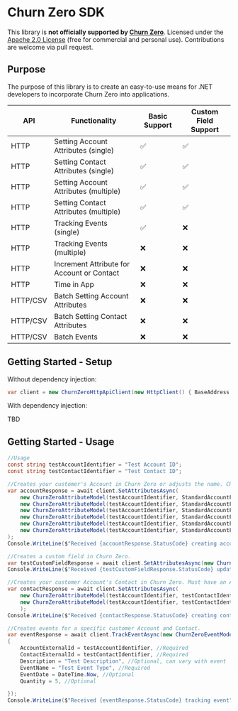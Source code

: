 ﻿# Churn Zero SDK

This library is __not officially supported by [Churn Zero](https://www.churnzero.com/)__.
Licensed under the [Apache 2.0 License](LICENSE) (free for commercial and personal use). Contributions are welcome via pull request.


## Purpose

The purpose of this library is to create an easy-to-use means for .NET developers to incorporate Churn Zero into applications.


| API | Functionality | Basic Support | Custom Field Support
|-|-|-|-|
| HTTP | Setting Account Attributes (single) |✅|✅
| HTTP | Setting Contact Attributes (single) |✅|✅
| HTTP | Setting Account Attributes (multiple) |✅ |✅
| HTTP | Setting Contact Attributes (multiple) |✅|✅
| HTTP | Tracking Events (single) | ✅ | ❌
| HTTP | Tracking Events (multiple) | ❌ | ❌
| HTTP | Increment Attribute for Account or Contact | ❌ | ❌
| HTTP | Time in App | ❌ | ❌
| HTTP/CSV | Batch Setting Account Attributes | ❌ |❌
| HTTP/CSV | Batch Setting Contact Attributes | ❌ |❌
| HTTP/CSV | Batch Events | ❌ |❌


## Getting Started - Setup

Without dependency injection:
```cs
var client = new ChurnZeroHttpApiClient(new HttpClient() { BaseAddress = "https://mychurnzerourl.com/"}, "myAppKey"});
```

With dependency injection:

TBD

## Getting Started - Usage

```cs
//Usage
const string testAccountIdentifier = "Test Account ID";
const string testContactIdentifier = "Test Contact ID";

//Creates your customer's Account in Churn Zero or adjusts the name. CRM integration instead is recommended.
var accountResponse = await client.SetAttributesAsync(
    new ChurnZeroAttributeModel(testAccountIdentifier, StandardAccountFields.Name, "Test Customer Account"),
    new ChurnZeroAttributeModel(testAccountIdentifier, StandardAccountFields.BillingAddressLine1, "123 Test Drive"),
    new ChurnZeroAttributeModel(testAccountIdentifier, StandardAccountFields.BillingAddressLine2, "Suite 3"),
    new ChurnZeroAttributeModel(testAccountIdentifier, StandardAccountFields.BillingAddressCity, "Testerville"),
    new ChurnZeroAttributeModel(testAccountIdentifier, StandardAccountFields.BillingAddressState, "Test"),
    new ChurnZeroAttributeModel(testAccountIdentifier, StandardAccountFields.StartDate, DateTime.Now)
);
Console.WriteLine($"Received {accountResponse.StatusCode} creating account");

//Creates a custom field in Churn Zero.
var testCustomFieldResponse = await client.SetAttributesAsync(new ChurnZeroAttributeModel("Test Custom Field", "Test Custom Field Value", EntityTypes.Account, testAccountIdentifier));
Console.WriteLine($"Received {testCustomFieldResponse.StatusCode} updating Custom Field on account");

//Creates your customer Account's Contact in Churn Zero. Must have an Account created first.
var contactResponse = await client.SetAttributesAsync(
    new ChurnZeroAttributeModel(testAccountIdentifier, testContactIdentifier, StandardContactFields.FirstName, "Joe"),
    new ChurnZeroAttributeModel(testAccountIdentifier, testContactIdentifier, StandardContactFields.LastName, "Tester")
    );
Console.WriteLine($"Received {contactResponse.StatusCode} creating contact");

//Creates events for a specific customer Account and Contact.
var eventResponse = await client.TrackEventAsync(new ChurnZeroEventModel()
{
    AccountExternalId = testAccountIdentifier, //Required
    ContactExternalId = testContactIdentifier, //Required
    Description = "Test Description", //Optional, can vary with event
    EventName = "Test Event Type", //Required
    EventDate = DateTime.Now, //Optional
    Quantity = 5, //Optional

});
Console.WriteLine($"Received {eventResponse.StatusCode} tracking event");


```